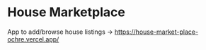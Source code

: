# House Marketplace

App to add/browse house listings -> https://house-market-place-ochre.vercel.app/
